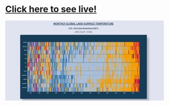 # [Click here to see live!](https://calvinjamesheath.github.io/Visualize-Data-with-a-Heat-Map/)
![](https://github.com/CalvinJamesHeath/Visualize-Data-with-a-Heat-Map/blob/main/upper%20img.png?raw=true)
